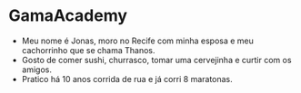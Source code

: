 # GamaAcademy

- Meu nome é Jonas, moro no Recife com minha esposa e meu cachorrinho que se chama Thanos.
- Gosto de comer sushi, churrasco, tomar uma cervejinha e curtir com os amigos.
- Pratico há 10 anos corrida de rua e já corri 8 maratonas.
